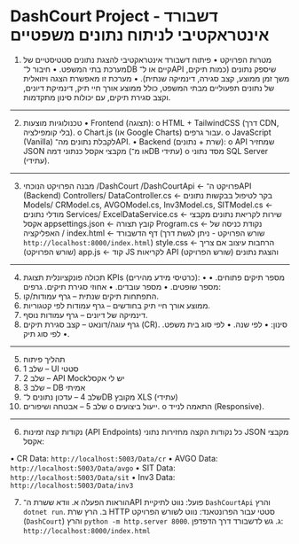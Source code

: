 # DashCourt Project - דשבורד אינטראקטיבי לניתוח נתונים משפטיים
1. מטרות הפרויקט
•	פיתוח דשבורד אינטראקטיבי להצגת נתונים סטטיסטיים של מערכת בתי המשפט.
•	חיבור ל־DB קיים או ל־API שיספק נתונים (כמות תיקים, משך זמן ממוצע, קצב סגירה, דינמיקה שנתית).
•	מערכת זו מאפשרת הצגה ויזואלית של נתונים תפעוליים מבתי המשפט, כולל ממוצע אורך חיי תיק, דינמיקת דיונים, וקצב סגירת תיקים, עם יכולות סינון מתקדמות.
________________________________________
2. טכנולוגיות מוצעות
•	Frontend (תצוגה):
o	HTML + TailwindCSS (דרך CDN, בלי קומפילציה).
o	Chart.js (או Google Charts) עבור גרפים.
o	JavaScript (Vanilla) לקבלת נתונים מה־API.
•	Backend (שרת + נתונים):
o	API שמחזיר JSON מקבצי אקסל כנתוני דמה (או מ־DB עתידי)
o	מסד נתוני  SQL Server (עתידי).
________________________________________
3. מבנה הפרויקט הנוכחי
/DashCourt
  /DashCourtApi      ← פרויקט ה־API (Backend)
    Controllers/
      DataController.cs  ← בקר לטיפול בבקשות נתונים
    Models/
      CRModel.cs, AVGOModel.cs, Inv3Model.cs, SITModel.cs ← מודלי נתונים
    Services/
      ExcelDataService.cs  ← שירות לקריאת נתונים מקבצי אקסל
    appsettings.json     ← קובץ תצורה
    Program.cs           ← נקודת כניסה של האפליקציה
  / 
    index.html         ← דף הדשבורד (שורש הפרויקט - ניתן לגשת דרך `http://localhost:8000/index.html`)
    style.css          ← הרחבות עיצוב אם צריך (שורש הפרויקט)
    app.js             ← קוד JS לקריאות API והצגת נתונים (שורש הפרויקט)
 
________________________________________
4. תכולה פונקציונלית
תצוגת KPIs (כרטיסי מידע מהירים):
•	מספר תיקים פתוחים.
•	מספר שופטים.
•	מספר עובדים.
•	אחוזי סגירת תיקים.
גרפים:
1.	התפתחות תיקים שנתית – גרף עמודות/קו.
2.	ממוצע אורך חיי תיק בחודשים – גרף עמודות לפי קטגוריות.
3.	דינמיקה של דיונים – גרף עמודות נוסף.
4.	גרף עוגה/דונאט – קצב סגירת תיקים (CR).
סינון:
•	לפי שנה.
•	לפי סוג בית משפט.
•	לפי סוג תיק.
________________________________________
5. תהליך פיתוח
1.	שלב 1 – UI סטטי
2.	שלב 2 – API Mockיש לי אקסל
3.	שלב 3 – DB אמיתי
4.	שלב 4 – עדכון נתונים ל־DB מקובץ XLS (עתידי)
5.	שלב 5 – אבטחה ושיפורים
o	ייעול ביצועים.
o	התאמה לנייד (Responsive).
________________________________________

6. נקודות קצה זמינות (API Endpoints)
כל נקודות הקצה מחזירות נתוני JSON מקבצי אקסל:

•	CR Data: `http://localhost:5003/Data/cr`
•	AVGO Data: `http://localhost:5003/Data/avgo`
•	SIT Data: `http://localhost:5003/Data/sit`
•	Inv3 Data: `http://localhost:5003/Data/inv3`

7. הוראות הפעלה
   א. וודא ששרת ה־API פועל: נווט לתיקיית `DashCourtApi` והרץ `dotnet run`.
   ב. הרץ שרת HTTP סטטי עבור הפרונטאנד: נווט לשורש הפרויקט (`DashCourt`) והרץ `python -m http.server 8000`.
   ג. גש לדשבורד דרך הדפדפן: `http://localhost:8000/index.html`


